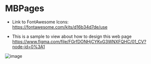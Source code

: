 # MBPages

* Link to FontAwesome Icons: https://fontawesome.com/kits/d16b34d7de/use

* This is a sample to view about how to design this web page
https://www.figma.com/file/FGrfDONHjCYKvG3WNXFQHC/01_CV?node-id=0%3A1

![image](https://user-images.githubusercontent.com/86182525/144507182-1318deaf-6776-4391-a5c4-de8e819f9203.png)

